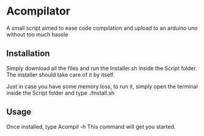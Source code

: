 # Acompilator
A small script aimed to ease code compilation and upload to an arduino uno without too much hassle


## Installation 

Simply download all the files and run the Installer.sh inside the Script folder.
The installer should take care of it by itself.

Just in case you have some memory loss, to run it, simply open the terminal inside the Script folder and type
./Install.sh 



## Usage 

Once installed, type 
Acompil -h
This command will get you started.
